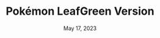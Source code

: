 ---
layout: gba
title: "Pokémon LeafGreen Version"
publisher: The Pokémon Company
categories:
 - approved
 - gba
 - universal
 - safe
tags:
- pokemon
date: May 17, 2023
edition: us
permalink: /games/pokemon-leafgreen/play/details
gid: pokemon-leaf-green
redirect_from: /games/pokemon-leafgreen/us/play/details
---